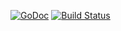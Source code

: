 [![GoDoc](http://godoc.org/pholcus/common/goutil/calendar/cron?status.png)](http://godoc.org/pholcus/common/goutil/calendar/cron) 
[![Build Status](https://travis-ci.org/robfig/cron.svg?branch=master)](https://travis-ci.org/robfig/cron)
